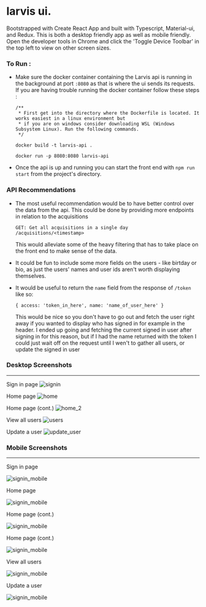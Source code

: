 # larvis ui.

Bootstrapped with Create React App and built with Typescript, Material-ui, and Redux. This is both a desktop friendly app as well as mobile friendly. Open the developer tools in Chrome and click the 'Toggle Device Toolbar' in the top left to view on other screen sizes.

### To Run :
- Make sure the docker container containing the Larvis api is running in the background at port `:8080` as that is where the ui sends its requests. If you are having trouble running the docker container follow these steps :

  ```
  /**
   * First get into the directory where the Dockerfile is located. It works easiest in a linux environment but  
   * if you are on windows consider downloading WSL (Windows Subsystem Linux). Run the following commands.
   */

  docker build -t larvis-api .

  docker run -p 8080:8080 larvis-api
  ```
- Once the api is up and running you can start the front end with `npm run start` from the project's directory.


### API Recommendations
 - The most useful recommendation would be to have better control over the data from the api. This could be done by providing more endpoints in relation to the acquisitions
  
    ```
    GET: Get all acquisitions in a single day
    /acquisitions/<timestamp>
    ```
    This would alleviate some of the heavy filtering that has to take place on the front end to make sense of the data.
 - It could be fun to include some more fields on the users - like birtday or bio, as just the users' names and user ids aren't worth displaying themselves.
 - It would be useful to return the `name` field from the response of `/token` like so:
    ```
    { access: 'token_in_here', name: 'name_of_user_here' }
    ```
    This would be nice so you don't have to go out and fetch the user right away if you wanted to display who has signed in for example in the header. I ended up going and fetching the current signed in user after signing in for this reason, but if I had the name returned with the token I could just wait off on the request until I wen't to gather all users, or update the signed in user

### Desktop Screenshots
---
Sign in page
![signin](./screenshots/larvis_signin.PNG)

Home page
![home](./screenshots/larvis_home.PNG)

Home page (cont.)
![home_2](./screenshots/larvis_home_2.PNG)

View all users
![users](./screenshots/larvis_users.PNG)

Update a user
![update_user](./screenshots/larvis_update_user.PNG)

### Mobile Screenshots
---
Sign in page

![signin_mobile](./screenshots/larvis_signin_mobile.PNG)

Home page

![signin_mobile](./screenshots/larvis_home_mobile.PNG)

Home page (cont.)

![signin_mobile](./screenshots/larvis_home_mobile_2.PNG)

Home page (cont.)

![signin_mobile](./screenshots/larvis_home_mobile_3.PNG)

View all users

![signin_mobile](./screenshots/larvis_users_mobile.PNG)

Update a user

![signin_mobile](./screenshots/larvis_update_user_mobile.PNG)

